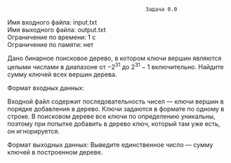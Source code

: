                                                 Задача 0.0
Имя входного файла: input.txt                                                                                                   
Имя выходного файла: output.txt                                                                                                 
Ограничение по времени: 1 с                                                                                                     
Ограничение по памяти: нет                                                                                                      

Дано бинарное поисковое дерево, в котором ключи вершин являются целыми числами в диапазоне от $−2^{31}$ до $2^{31} − 1$ включительно. Найдите сумму ключей всех вершин дерева.

Формат входных данных:

Входной файл содержит последовательность чисел — ключи вершин в порядке добавления в дерево. Ключи задаются в формате по одному в строке.
В поисковом дереве все ключи по определению уникальны, поэтому при попытке добавить в дерево ключ, который там уже есть, он игнорируется.

Формат выходных данных:
Выведите единственное число — сумму ключей в построенном дереве.